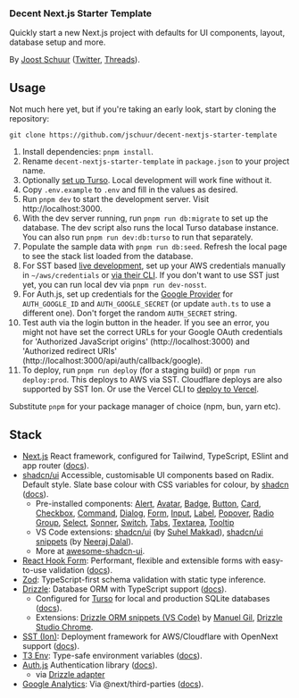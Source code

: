 ### Decent Next.js Starter Template

Quickly start a new Next.js project with defaults for UI components, layout, database setup and more.

By [Joost Schuur](https://joostschuur.com) ([Twitter](https://twitter.com/joostschuur), [Threads](https://threads.net/@joostschuur)).

## Usage

Not much here yet, but if you're taking an early look, start by cloning the repository:

```
git clone https://github.com/jschuur/decent-nextjs-starter-template
```

1. Install dependencies: `pnpm install`.
2. Rename `decent-nextjs-starter-template` in `package.json` to your project name.
3. Optionally [set up Turso](https://docs.turso.tech/quickstart). Local development will work fine without it.
4. Copy `.env.example` to `.env` and fill in the values as desired.
5. Run `pnpm dev` to start the development server. Visit http://localhost:3000.
6. With the dev server running, run `pnpm run db:migrate` to set up the database. The dev script also runs the local Turso database instance. You can also run `pnpm run dev:db:turso` to run that separately.
7. Populate the sample data with `pnpm run db:seed`. Refresh the local page to see the stack list loaded from the database.
8. For SST based [live development](https://ion.sst.dev/docs/live/), set up your AWS credentials manually in `~/aws/credentials` or [via their CLI](https://docs.aws.amazon.com/cli/v1/userguide/cli-chap-configure.html). If you don't want to use SST just yet, you can run local dev via `pnpm run dev-nosst`.
9. For Auth.js, set up credentials for the [Google Provider](https://next-auth.js.org/providers/google) for `AUTH_GOOGLE_ID` and `AUTH_GOOGLE_SECRET` (or update `auth.ts` to use a different one). Don't forget the random `AUTH_SECRET` string.
10. Test auth via the login button in the header. If you see an error, you might not have set the correct URLs for your Google OAuth credentials for 'Authorized JavaScript origins' (http://localhost:3000) and 'Authorized redirect URIs' (http://localhost:3000/api/auth/callback/google).
11. To deploy, run `pnpm run deploy` (for a staging build) or `pnpm run deploy:prod`. This deploys to AWS via SST. Cloudflare deploys are also supported by SST Ion. Or use the Vercel CLI to [deploy to Vercel](https://vercel.com/docs/cli/deploy).

Substitute `pnpm` for your package manager of choice (npm, bun, yarn etc).

## Stack

- [Next.js](https://nextjs.org/) React framework, configured for Tailwind, TypeScript, ESlint and app router ([docs](https://nextjs.org/docs)).
- [shadcn/ui](https://ui.shadcn.com/) Accessible, customisable UI components based on Radix. Default style. Slate base colour with CSS variables for colour, by [shadcn](https://github.com/shadcn) ([docs](https://ui.shadcn.com/docs)).
  - Pre-installed components: [Alert](https://ui.shadcn.com/docs/components/alert), [Avatar](https://ui.shadcn.com/docs/components/avatar), [Badge](https://ui.shadcn.com/docs/components/badge), [Button](https://ui.shadcn.com/docs/components/button), [Card](https://ui.shadcn.com/docs/components/card), [Checkbox](https://ui.shadcn.com/docs/components/checkbox), [Command](https://ui.shadcn.com/docs/components/command), [Dialog](https://ui.shadcn.com/docs/components/dialog), [Form](https://ui.shadcn.com/docs/components/form), [Input](https://ui.shadcn.com/docs/components/input), [Label](https://ui.shadcn.com/docs/components/label), [Popover](https://ui.shadcn.com/docs/components/popover), [Radio Group](https://ui.shadcn.com/docs/components/radio-group), [Select](https://ui.shadcn.com/docs/components/select), [Sonner](https://ui.shadcn.com/docs/components/sonner), [Switch](https://ui.shadcn.com/docs/components/switch), [Tabs](https://ui.shadcn.com/docs/components/tabs), [Textarea](https://ui.shadcn.com/docs/components/textarea), [Tooltip](https://ui.shadcn.com/docs/components/tooltip)
  - VS Code extensions: [shadcn/ui](https://marketplace.visualstudio.com/items?itemName=SuhelMakkad.shadcn-ui) (by [Suhel Makkad](https://github.com/SuhelMakkad)), [shadcn/ui snippets](https://marketplace.visualstudio.com/items?itemName=VeroXyle.shadcn-ui-snippets) (by [Neeraj Dalal](https://github.com/nrjdalal)).
  - More at [awesome-shadcn-ui](https://github.com/birobirobiro/awesome-shadcn-ui).
- [React Hook Form](https://react-hook-form.com/): Performant, flexible and extensible forms with easy-to-use validation ([docs](https://react-hook-form.com/get-started)).
- [Zod](https://zod.dev/): TypeScript-first schema validation with static type inference.
- [Drizzle](https://orm.drizzle.team/): Database ORM with TypeScript support ([docs](https://orm.drizzle.team/docs/overview)).
  - Configured for [Turso](https://turso.tech) for local and production SQLite databases ([docs](https://docs.turso.tech/introduction)).
  - Extensions: [Drizzle ORM snippets (VS Code)](https://marketplace.visualstudio.com/items?itemName=imgildev.vscode-drizzle-snippets) by [Manuel Gil](https://github.com/ManuelGil), [Drizzle Studio Chrome](https://chromewebstore.google.com/detail/drizzle-studio/mjkojjodijpaneehkgmeckeljgkimnmd?hl=en).
- [SST (Ion)](https://ion.sst.dev/): Deployment framework for AWS/Cloudflare with OpenNext support ([docs](https://ion.sst.dev/docs/start/aws/nextjs)).
- [T3 Env](https://env.t3.gg/): Type-safe environment variables ([docs](https://env.t3.gg/docs/introduction)).
- [Auth.js](https://authjs.dev/) Authentication library ([docs](https://authjs.dev/getting-started/installation?framework=next.js)).
  - via [Drizzle adapter](https://authjs.dev/getting-started/adapters/drizzle)
- [Google Analytics](https://analytics.google.com/): Via @next/third-parties ([docs](https://nextjs.org/docs/messages/next-script-for-ga)).
